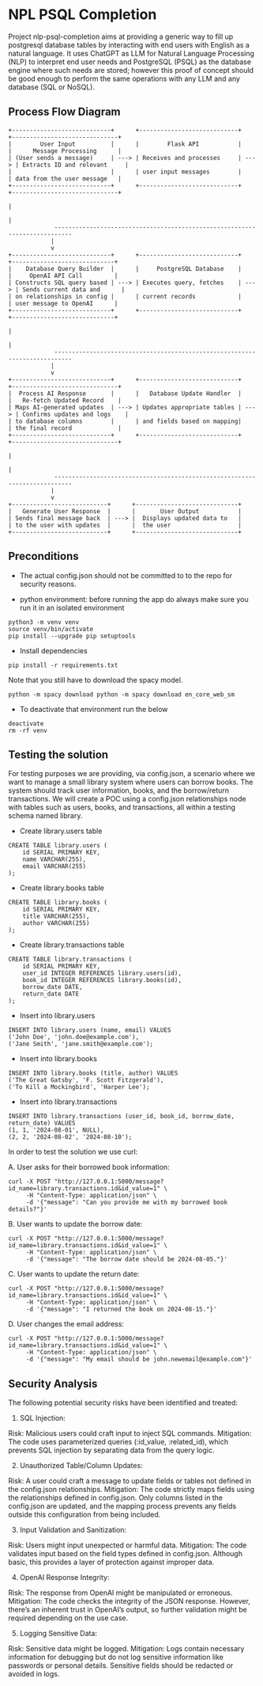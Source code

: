 # NPL PSQL Completion
Project nlp-psql-completion aims at providing a generic way to fill up postgresql database tables by interacting with end users with English as a natural language. It uses ChatGPT as LLM for Natural Language Processing (NLP) to interpret end user needs and PostgreSQL (PSQL) as the database engine where such needs are stored; however this proof of concept should be good enough to perform the same operations with any LLM and any database (SQL or NoSQL).

## Process Flow Diagram
```
+----------------------------+      +----------------------------+      +------------------------------+
|        User Input          |      |        Flask API           |      |      Message Processing      |
| (User sends a message)     | ---> | Receives and processes     | ---> | Extracts ID and relevant     |
|                            |      | user input messages        |      | data from the user message   |
+----------------------------+      +----------------------------+      +------------------------------+
                                                                                        |
                                                                                        |
             ---------------------------------------------------------------------------
            |                         
            v                            
+----------------------------+      +----------------------------+      +-----------------------------+
|    Database Query Builder  |      |     PostgreSQL Database    |      |     OpenAI API Call         |
| Constructs SQL query based | ---> | Executes query, fetches    | ---> | Sends current data and      |
| on relationships in config |      | current records            |      | user message to OpenAI      |
+----------------------------+      +----------------------------+      +-----------------------------+
                                                                                        |
                                                                                        |
             ---------------------------------------------------------------------------
            |
            v 
+----------------------------+      +----------------------------+      +------------------------------+
|  Process AI Response       |      |   Database Update Handler  |      |   Re-fetch Updated Record    |
| Maps AI-generated updates  | ---> | Updates appropriate tables | ---> | Confirms updates and logs    |
| to database columns        |      | and fields based on mapping|      | the final record             |
+----------------------------+      +----------------------------+      +------------------------------+
                                                                                        |
                                                                                        |
             ---------------------------------------------------------------------------
            |
            v
+---------------------------+      +-----------------------------+
|   Generate User Response  |      |       User Output           |
| Sends final message back  | ---> |  Displays updated data to   |
| to the user with updates  |      |  the user                   |
+---------------------------+      +-----------------------------+
```

## Preconditions
- The actual config.json should not be committed to to the repo for security reasons.

- python environment: before running the app do always make sure you run it in an isolated environment
```
python3 -m venv venv
source venv/bin/activate
pip install --upgrade pip setuptools
```
- Install dependencies
```
pip install -r requirements.txt
```
Note that you still have to download the spacy model.
```
python -m spacy download python -m spacy download en_core_web_sm
```
- To deactivate that environment run the below
```
deactivate
rm -rf venv
```

## Testing the solution
For testing purposes we are providing, via config.json, a scenario where we want to manage a small library system where users can borrow books. The system should track user information, books, and the borrow/return transactions. We will create a POC using a config.json relationships node with tables such as users, books, and transactions, all within a testing schema named library.

- Create library.users table
```
CREATE TABLE library.users (
    id SERIAL PRIMARY KEY,
    name VARCHAR(255),
    email VARCHAR(255)
);
```
- Create library.books table
```
CREATE TABLE library.books (
    id SERIAL PRIMARY KEY,
    title VARCHAR(255),
    author VARCHAR(255)
);
```
- Create library.transactions table
```
CREATE TABLE library.transactions (
    id SERIAL PRIMARY KEY,
    user_id INTEGER REFERENCES library.users(id),
    book_id INTEGER REFERENCES library.books(id),
    borrow_date DATE,
    return_date DATE
);
```
- Insert into library.users
```
INSERT INTO library.users (name, email) VALUES
('John Doe', 'john.doe@example.com'),
('Jane Smith', 'jane.smith@example.com');
```
- Insert into library.books
```
INSERT INTO library.books (title, author) VALUES
('The Great Gatsby', 'F. Scott Fitzgerald'),
('To Kill a Mockingbird', 'Harper Lee');
```
- Insert into library.transactions
```
INSERT INTO library.transactions (user_id, book_id, borrow_date, return_date) VALUES
(1, 1, '2024-08-01', NULL),
(2, 2, '2024-08-02', '2024-08-10');
```

In order to test the solution we use curl:

A. User asks for their borrowed book information:
```
curl -X POST "http://127.0.0.1:5000/message?id_name=library.transactions.id&id_value=1" \
     -H "Content-Type: application/json" \
     -d '{"message": "Can you provide me with my borrowed book details?"}'
```
B. User wants to update the borrow date:
```
curl -X POST "http://127.0.0.1:5000/message?id_name=library.transactions.id&id_value=1" \
     -H "Content-Type: application/json" \
     -d '{"message": "The borrow date should be 2024-08-05."}'
```
C. User wants to update the return date:
```
curl -X POST "http://127.0.0.1:5000/message?id_name=library.transactions.id&id_value=1" \
     -H "Content-Type: application/json" \
     -d '{"message": "I returned the book on 2024-08-15."}'
```
D. User changes the email address:
```
curl -X POST "http://127.0.0.1:5000/message?id_name=library.transactions.id&id_value=1" \
     -H "Content-Type: application/json" \
     -d '{"message": "My email should be john.newemail@example.com"}'
```

## Security Analysis
The following potential security risks have been identified and treated:

1. SQL Injection:

Risk: Malicious users could craft input to inject SQL commands.
Mitigation: The code uses parameterized queries (:id_value, :related_id), which prevents SQL injection by separating data from the query logic.

2. Unauthorized Table/Column Updates:

Risk: A user could craft a message to update fields or tables not defined in the config.json relationships.
Mitigation: The code strictly maps fields using the relationships defined in config.json. Only columns listed in the config.json are updated, and the mapping process prevents any fields outside this configuration from being included.

3. Input Validation and Sanitization:

Risk: Users might input unexpected or harmful data.
Mitigation: The code validates input based on the field types defined in config.json. Although basic, this provides a layer of protection against improper data.

4. OpenAI Response Integrity:

Risk: The response from OpenAI might be manipulated or erroneous.
Mitigation: The code checks the integrity of the JSON response. However, there’s an inherent trust in OpenAI’s output, so further validation might be required depending on the use case.

5. Logging Sensitive Data:

Risk: Sensitive data might be logged.
Mitigation: Logs contain necessary information for debugging but do not log sensitive information like passwords or personal details. Sensitive fields should be redacted or avoided in logs.
